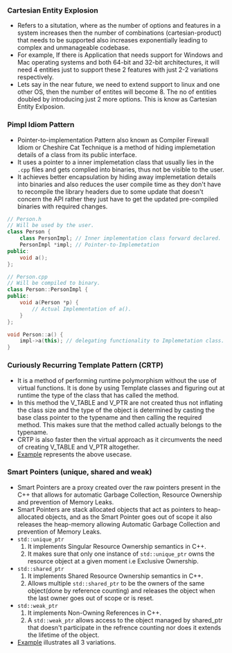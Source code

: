 ### Cartesian Entity Explosion
- Refers to a situtation, where as the number of options and features in a system increases then the number of combinations (cartesian-product) that needs to be supported also increases exponentially leading to complex and unmanageable codebase.
- For example, If there is Application that needs support for Windows and Mac operating systems and both 64-bit and 32-bit architectures, it will need 4 entities just to support these 2 features with just 2-2 variations respectively. 
- Lets say in the near future, we need to extend support to linux and one other OS, then the number of entites will become 8. The no of entities doubled by introducing just 2 more options. This is know as Cartesian Entity Exlposion.

### Pimpl Idiom Pattern
- Pointer-to-implementation Pattern also known as Compiler Firewall Idiom or Cheshire Cat Technique is a method of hiding implemetation details of a class from its public interface.
- It uses a pointer to a inner implemetation class that usually lies in the `.cpp` files and gets complied into binaries, thus not be visible to the user.
- It achieves better encapsulation by hiding away implemetation details into binaries and also reduces the user compile time as they don't have to recompile the library headers due to some update that doesn't concern the API rather they just have to get the updated pre-compiled binaries with required changes.
```cpp
// Person.h
// Will be used by the user.
class Person {
    class PersonImpl; // Inner implementation class forward declared.
    PersonImpl *impl; // Pointer-to-Implemetation
public:
    void a();
};
```
```cpp
// Person.cpp
// Will be compiled to binary.
class Person::PersonImpl {
public:
    void a(Person *p) {
        // Actual Implementation of a().
    }
};

void Person::a() {
    impl->a(this); // delegating functionality to Implemetation class.
}

```

### Curiously Recurring Template Pattern (CRTP)
- It is a method of performing runtime polymorphism without the use of virtual functions. It is done by using Template classes and figuring out at runtime the type of the class that has called the method.
- In this method the V_TABLE and V_PTR are not created thus not inflating the class size and the type of the object is determined by casting the base class pointer to the typename and then calling the required method. This makes sure that the method called actually belongs to the typename.
- CRTP is also faster then the virtual approach as it circumvents the need of creating V_TABLE and V_PTR altogether.
- [Example](C++Concepts/CRTP/CRTP.cpp) represents the above usecase.

### Smart Pointers (unique, shared and weak)
- Smart Pointers are a proxy created over the raw pointers present in the C++ that allows for automatic Garbage Collection, Resource Ownership and prevention of Memory Leaks.
- Smart Pointers are stack allocated objects that act as pointers to heap-allocated objects, and as the Smart Pointer goes out of scope it also releases the heap-memory allowing Automatic Garbage Collection and prevention of Memory Leaks.
- `std::unique_ptr`
  1. It implements Singular Resource Ownership semantics in C++.
  2. It makes sure that only one instance of `std::unique_ptr` owns the resource object at a given moment i.e Exclusive Ownership.
- `std::shared_ptr`
  1. It implements Shared Resource Ownership semantics in C++.
  2. Allows multiple `std::shared_ptr` to be the owners of the same object(done by reference counting) and releases the object when the last owner goes out of scope or is reset.
- `std::weak_ptr`
  1. It implements Non-Owning References in C++.
  2. A `std::weak_ptr` allows access to the object managed by shared_ptr that doesn't participate in the refrence counting nor does it extends the lifetime of the object.
- [Example](C++Concepts/SmartPointers/SmartPointers.cpp) illustrates all 3 variations.